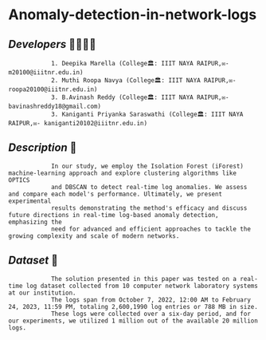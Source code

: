 # Anomaly-detection-in-network-logs

## ***Developers*** 👧👧👦👧
                1. Deepika Marella (College🏛️: IIIT NAYA RAIPUR,✉️- m20100@iiitnr.edu.in)
                2. Muthi Roopa Navya (College🏛️: IIIT NAYA RAIPUR,✉️- roopa20100@iiitnr.edu.in)
                3. B.Avinash Reddy (College🏛️: IIIT NAYA RAIPUR,✉️- bavinashreddy18@gmail.com)
                3. Kaniganti Priyanka Saraswathi (College🏛️: IIIT NAYA RAIPUR,✉️- kaniganti20102@iiitnr.edu.in)


## ***Description*** 📝 
                In our study, we employ the Isolation Forest (iForest) machine-learning approach and explore clustering algorithms like OPTICS 
                and DBSCAN to detect real-time log anomalies. We assess and compare each model's performance. Ultimately, we present experimental 
                results demonstrating the method's efficacy and discuss future directions in real-time log-based anomaly detection, emphasizing the 
                need for advanced and efficient approaches to tackle the growing complexity and scale of modern networks.
                
## ***Dataset*** 📝 
                The solution presented in this paper was tested on a real-time log dataset collected from 10 computer network laboratory systems at our institution. 
                The logs span from October 7, 2022, 12:00 AM to February 24, 2023, 11:59 PM, totaling 2,600,1990 log entries or 788 MB in size. 
                These logs were collected over a six-day period, and for our experiments, we utilized 1 million out of the available 20 million logs.
